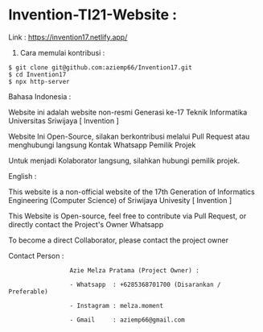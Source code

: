 # Invention-TI21-Website : 

Link : https://invention17.netlify.app/

1. Cara memulai kontribusi :

```
$ git clone git@github.com:aziemp66/Invention17.git
$ cd Invention17
$ npx http-server 
```

Bahasa Indonesia :

Website ini adalah website non-resmi Generasi ke-17 Teknik Informatika Universitas Sriwijaya [ Invention ]

Website Ini Open-Source, silakan berkontribusi melalui Pull Request atau menghubungi langsung Kontak Whatsapp Pemilik Projek

Untuk menjadi Kolaborator langsung, silahkan hubungi pemilik projek.

English :

This website is a non-official website of the 17th Generation of Informatics Engineering (Computer Science) of Sriwijaya Univesity [ Invention ]

This Website is Open-source, feel free to contribute via Pull Request, or directly contact the Project's Owner Whatsapp

To become a direct Collaborator, please contact the project owner




Contact Person : 


                     Azie Melza Pratama (Project Owner) : 

                     - Whatsapp  : +6285368701700 (Disarankan / Preferable)

                     - Instagram : melza.moment
                                      
                     - Gmail     : aziemp66@gmail.com
